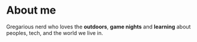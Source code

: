 # About me
Gregarious nerd who loves the **outdoors**, **game nights** and **learning** about peoples, tech, and the world we live in.
